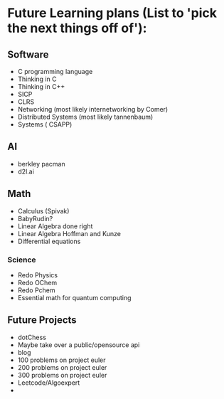 # Future Learning plans (List to 'pick the next things off of'):


## Software
- C programming language 
- Thinking in C
- Thinking in C++
- SICP
- CLRS
- Networking (most likely internetworking by Comer)
- Distributed Systems (most likely tannenbaum)
- Systems ( CSAPP)

## AI
- berkley pacman
- d2l.ai

## Math
- Calculus (Spivak)
- BabyRudin?
- Linear Algebra done right
- Linear Algebra Hoffman and Kunze
- Differential equations

### Science
- Redo Physics
- Redo OChem 
- Redo Pchem
- Essential math for quantum computing

## Future Projects
- dotChess
- Maybe take over a public/opensource api
- blog
- 100 problems on project euler
- 200 problems on project euler
- 300 problems on project euler
- Leetcode/Algoexpert
- 
